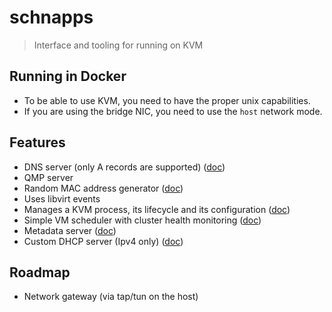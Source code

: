 # schnapps

> Interface and tooling for running on KVM

## Running in Docker

- To be able to use KVM, you need to have the proper unix capabilities.
- If you are using the bridge NIC, you need to use the `host` network mode.

## Features

- DNS server (only A records are supported) ([doc](/docs/dns.md))
- QMP server
- Random MAC address generator ([doc](/docs/id.md))
- Uses libvirt events
- Manages a KVM process, its lifecycle and its configuration ([doc](/docs/vm.md))
- Simple VM scheduler with cluster health monitoring ([doc](/docs/scheduler.md))
- Metadata server ([doc](/docs/metadata.md))
- Custom DHCP server (Ipv4 only) ([doc](/docs/dhcp.md))

## Roadmap

- Network gateway (via tap/tun on the host)
